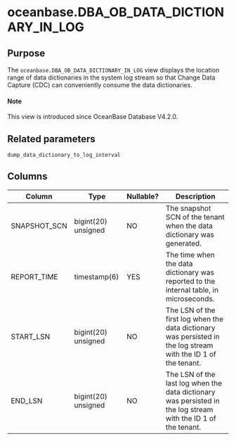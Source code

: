# oceanbase.DBA_OB_DATA_DICTIONARY_IN_LOG

## Purpose

The `oceanbase.DBA_OB_DATA_DICTIONARY_IN_LOG` view displays the location range of data dictionaries in the system log stream so that Change Data Capture (CDC) can conveniently consume the data dictionaries. 

<main id="notice" type='explain'>

  <h4>Note</h4>

  <p>This view is introduced since OceanBase Database V4.2.0. </p>

</main>

## Related parameters

`dump_data_dictionary_to_log_interval
`
## Columns

| **Column** | **Type** | **Nullable?** | **Description** |
| --- | --- | --- | --- |
| SNAPSHOT_SCN | bigint(20) unsigned | NO | The snapshot SCN of the tenant when the data dictionary was generated. |
| REPORT_TIME | timestamp(6) | YES | The time when the data dictionary was reported to the internal table, in microseconds. |
| START_LSN | bigint(20) unsigned | NO | The LSN of the first log when the data dictionary was persisted in the log stream with the ID 1 of the tenant. |
| END_LSN | bigint(20) unsigned | NO | The LSN of the last log when the data dictionary was persisted in the log stream with the ID 1 of the tenant. |
